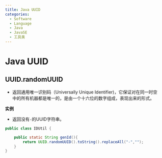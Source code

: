 ```yaml
---
title: Java UUID
categories:
  - Software
  - Language
  - Java
  - JavaSE
  - 工具类
---
```

# Java UUID

## UUID.randomUUID

- 返回通用唯一识别码（Universally Unique Identifier)，它保证对在同一时空中的所有机器都是唯一的，是由一个十六位的数字组成，表现出来的形式。

**实例**

- 返回没有`-`的UUID字符串。

```java
public class IDUtil {

    public static String genId(){
        return UUID.randomUUID().toString().replaceAll("-","");
    }
}
```
